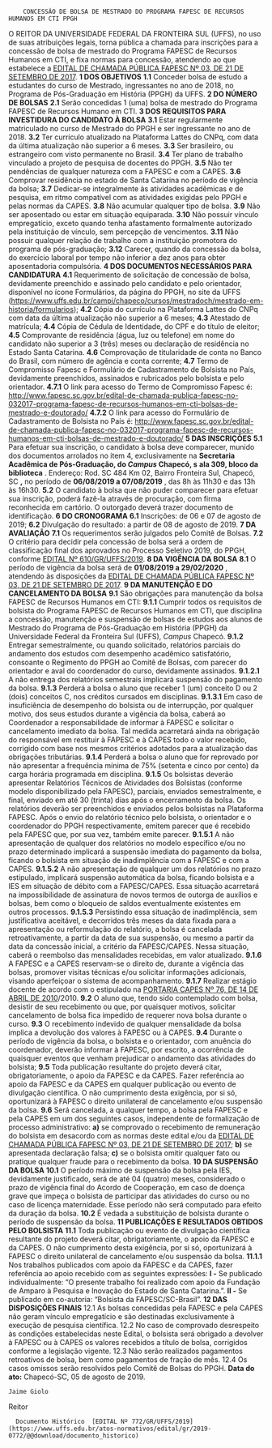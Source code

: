         CONCESSÃO DE BOLSA DE MESTRADO DO PROGRAMA FAPESC DE RECURSOS HUMANOS EM CTI PPGH  

 O REITOR DA UNIVERSIDADE FEDERAL DA FRONTEIRA SUL (UFFS), no uso de suas atribuições legais, torna pública a chamada para inscrições para a concessão de bolsa de mestrado do Programa FAPESC de Recursos Humanos em CTI, e fixa normas para concessão, atendendo ao que estabelece a [EDITAL DE CHAMADA PÚBLICA FAPESC Nº 03, DE 21 DE SETEMBRO DE 2017](http://www.fapesc.sc.gov.br/edital-de-chamada-publica-fapesc-no-032017-programa-fapesc-de-recursos-humanos-em-cti-bolsas-de-mestrado-e-doutorado/).  **1 DOS OBJETIVOS** **1.1**  Conceder bolsa de estudo a estudantes do curso de Mestrado, ingressantes no ano de 2018, no Programa de Pós-Graduação em História (PPGH) da UFFS.  **2 DO NÚMERO DE BOLSAS** **2.1**  Serão concedidas 1 (uma) bolsa de mestrado do Programa FAPESC de Recursos Humano em CTI.  **3 DOS REQUISITOS PARA INVESTIDURA DO CANDIDATO À BOLSA** **3.1**  Estar regularmente matriculado no curso de Mestrado do PPGH e ser ingressante no ano de 2018. **3.2**  Ter currículo atualizado na Plataforma Lattes do CNPq, com data da última atualização não superior a 6 meses. **3.3**  Ser brasileiro, ou estrangeiro com visto permanente no Brasil. **3.4**  Ter plano de trabalho vinculado a projeto de pesquisa de docentes do PPGH. **3.5**  Não ter pendências de qualquer natureza com a FAPESC e com a CAPES. **3.6**  Comprovar residência no estado de Santa Catarina no período de vigência da bolsa; **3.7**  Dedicar-se integralmente às atividades acadêmicas e de pesquisa, em ritmo compatível com as atividades exigidas pelo PPGH e pelas normas da CAPES. **3.8**  Não acumular qualquer tipo de bolsa. **3.9**  Não ser aposentado ou estar em situação equiparada. **3.10**  Não possuir vínculo empregatício, exceto quando tenha afastamento formalmente autorizado pela instituição de vínculo, sem percepção de vencimentos. **3.11**  Não possuir qualquer relação de trabalho com a instituição promotora do programa de pós-graduação; **3.12**  Carecer, quando da concessão da bolsa, do exercício laboral por tempo não inferior a dez anos para obter aposentadoria compulsória.  **4 DOS DOCUMENTOS NECESSÁRIOS PARA CANDIDATURA** **4.1**  Requerimento de solicitação de concessão de bolsa, devidamente preenchido e assinado pelo candidato e pelo orientador, disponível no ícone Formulários, da página do PPGH, no site da UFFS (<https://www.uffs.edu.br/campi/chapeco/cursos/mestradoch/mestrado-em-historia/formularios>); **4.2**  Cópia do currículo na Plataforma Lattes do CNPq com data da última atualização não superior a 6 meses; **4.3**  Atestado de matrícula; **4.4**  Cópia de Cédula de Identidade, do CPF e do título de eleitor; **4.5**  Comprovante de residência (água, luz ou telefone) em nome do candidato não superior a 3 (três) meses ou declaração de residência no Estado Santa Catarina. **4.6**  Comprovação de titularidade de conta no Banco do Brasil, com número de agência e conta corrente; **4.7**  Termo de Compromisso Fapesc e Formulário de Cadastramento de Bolsista no País, devidamente preenchidos, assinados e rubricados pelo bolsista e pelo orientador. **4.7.1**  O link para acesso do Termo de Compromisso Fapesc é: <http://www.fapesc.sc.gov.br/edital-de-chamada-publica-fapesc-no-032017-programa-fapesc-de-recursos-humanos-em-cti-bolsas-de-mestrado-e-doutorado/> **4.7.2**  O link para acesso do Formulário de Cadastramento de Bolsista no País é: <http://www.fapesc.sc.gov.br/edital-de-chamada-publica-fapesc-no-032017-programa-fapesc-de-recursos-humanos-em-cti-bolsas-de-mestrado-e-doutorado/>  **5 DAS INSCRIÇÕES** **5.1**  Para efetuar sua inscrição, o candidato à bolsa deve comparecer, munido dos documentos arrolados no item 4, exclusivamente na **Secretaria Acadêmica de Pós-Graduação, do *Campus*  Chapecó, s** **ala 309, bloco da biblioteca** . Endereço: Rod. SC 484 Km 02, Bairro Fronteira Sul, Chapecó, SC **,**  no período de **06/08/2019 a 07/08/2019** , das 8h às 11h30 e das 13h às 16h30. **5.2**  O candidato à bolsa que não puder comparecer para efetuar sua inscrição, poderá fazê-la através de procuração, com firma reconhecida em cartório. O outorgado deverá trazer documento de identificação.  **6 DO CRONOGRAMA** **6.1**  Inscrições: de 06 e 07 de agosto de 2019; **6.2**  Divulgação do resultado: a partir de 08 de agosto de 2019.  **7 DA AVALIAÇÃO** **7.1**  Os requerimentos serão julgados pelo Comitê de Bolsas. **7.2**  O critério para decidir pela concessão de bolsa será a ordem de classificação final dos aprovados no Processo Seletivo 2019, do PPGH, conforme [EDITAL Nº 610/GR/UFFS/2019](https://www.uffs.edu.br/atos-normativos/edital/gr/2019-0610).  **8 DA VIGÊNCIA DA BOLSA** **8.1**  O período de vigência da bolsa será de **01/08/2019 a 29/02/2020** , atendendo às disposições da [EDITAL DE CHAMADA PÚBLICA FAPESC Nº 03, DE 21 DE SETEMBRO DE 2017](http://www.fapesc.sc.gov.br/edital-de-chamada-publica-fapesc-no-032017-programa-fapesc-de-recursos-humanos-em-cti-bolsas-de-mestrado-e-doutorado/).  **9 DA MANUTENÇÃO E DO CANCELAMENTO DA BOLSA** **9.1**  São obrigações para manutenção da bolsa FAPESC de Recursos Humanos em CTI: **9.1.1**  Cumprir todos os requisitos de bolsista do Programa FAPESC de Recursos Humanos em CTI, que disciplina a concessão, manutenção e suspensão de bolsas de estudos aos alunos de Mestrado do Programa de Pós-Graduação em História (PPGH) da Universidade Federal da Fronteira Sul (UFFS), *Campus*  Chapecó. **9.1.2**  Entregar semestralmente, ou quando solicitado, relatórios parciais do andamento dos estudos com desempenho acadêmico satisfatório, consoante o Regimento do PPGH ao Comitê de Bolsas, com parecer do orientador e aval do coordenador do curso, devidamente assinados. **9.1.2.1**  A não entrega dos relatórios semestrais implicará suspensão do pagamento da bolsa. **9.1.3**  Perderá a bolsa o aluno que receber 1 (um) conceito D ou 2 (dois) conceitos C, nos créditos cursados em disciplinas. **9.1.3.1**  Em caso de insuficiência de desempenho do bolsista ou de interrupção, por qualquer motivo, dos seus estudos durante a vigência da bolsa, caberá ao Coordenador a responsabilidade de informar à FAPESC e solicitar o cancelamento imediato da bolsa. Tal medida acarretará ainda na obrigação do responsável em restituir à FAPESC e à CAPES todo o valor recebido, corrigido com base nos mesmos critérios adotados para a atualização das obrigações tributárias. **9.1.4**  Perderá a bolsa o aluno que for reprovado por não apresentar a frequência mínima de 75% (setenta e cinco por cento) da carga horária programada em disciplina. **9.1.5**  Os bolsistas deverão apresentar Relatórios Técnicos de Atividades dos Bolsistas (conforme modelo disponibilizado pela FAPESC), parciais, enviados semestralmente, e final, enviado em até 30 (trinta) dias após o encerramento da bolsa. Os relatórios deverão ser preenchidos e enviados pelos bolsistas na Plataforma FAPESC. Após o envio do relatório técnico pelo bolsista, o orientador e o coordenador do PPGH respectivamente, emitem parecer que é recebido pela FAPESC que, por sua vez, também emite parecer. **9.1.5.1**  A não apresentação de qualquer dos relatórios no modelo específico e/ou no prazo determinado implicará a suspensão imediata do pagamento da bolsa, ficando o bolsista em situação de inadimplência com a FAPESC e com a CAPES. **9.1.5.2**  A não apresentação de qualquer um dos relatórios no prazo estipulado, implicará suspensão automática da bolsa, ficando bolsista e a IES em situação de débito com a FAPESC/CAPES. Essa situação acarretará na impossibilidade de assinatura de novos termos de outorga de auxílios e bolsas, bem como o bloqueio de saldos eventualmente existentes em outros processos. **9.1.5.3**  Persistindo essa situação de inadimplência, sem justificativa aceitável, e decorridos três meses da data fixada para a apresentação ou reformulação do relatório, a bolsa é cancelada retroativamente, a partir da data de sua suspensão, ou mesmo a partir da data da concessão inicial, a critério da FAPESC/CAPES. Nessa situação, caberá o reembolso das mensalidades recebidas, em valor atualizado. **9.1.6**  A FAPESC e a CAPES reservam-se o direito de, durante a vigência das bolsas, promover visitas técnicas e/ou solicitar informações adicionais, visando aperfeiçoar o sistema de acompanhamento. **9.1.7**  Realizar estágio docente de acordo com o estipulado na [PORTARIA CAPES Nº 76, DE 14 DE ABRIL DE 2010](https://www.capes.gov.br/images/stories/download/legislacao/Portaria_076_RegulamentoDS.pdf)/2010. **9.2**  O aluno que, tendo sido contemplado com bolsa, desistir de seu recebimento ou que, por quaisquer motivos, solicitar cancelamento de bolsa fica impedido de requerer nova bolsa durante o curso. **9.3**  O recebimento indevido de qualquer mensalidade da bolsa implica a devolução dos valores à FAPESC ou à CAPES. **9.4**  Durante o período de vigência da bolsa, o bolsista e o orientador, com anuência do coordenador, deverão informar à FAPESC, por escrito, a ocorrência de quaisquer eventos que venham prejudicar o andamento das atividades do bolsista; **9.5**  Toda publicação resultante do projeto deverá citar, obrigatoriamente, o apoio da FAPESC e da CAPES. Fazer referência ao apoio da FAPESC e da CAPES em qualquer publicação ou evento de divulgação científica. O não cumprimento desta exigência, por si só, oportunizará à FAPESC o direito unilateral de cancelamento e/ou suspensão da bolsa. **9.6**  Será cancelada, a qualquer tempo, a bolsa pela FAPESC e pela CAPES em um dos seguintes casos, independente de formalização de processo administrativo: **a)**  se comprovado o recebimento de remuneração do bolsista em desacordo com as normas deste edital e/ou da [EDITAL DE CHAMADA PÚBLICA FAPESC Nº 03, DE 21 DE SETEMBRO DE 2017](http://www.fapesc.sc.gov.br/edital-de-chamada-publica-fapesc-no-032017-programa-fapesc-de-recursos-humanos-em-cti-bolsas-de-mestrado-e-doutorado/); **b)**  se apresentada declaração falsa; **c)**  se o bolsista omitir qualquer fato ou pratique qualquer fraude para o recebimento da bolsa.  **10 DA SUSPENSÃO DA BOLSA** **10.1**  O período máximo de suspensão da bolsa pela IES, devidamente justificado, será de até 04 (quatro) meses, considerado o prazo de vigência final do Acordo de Cooperação, em caso de doença grave que impeça o bolsista de participar das atividades do curso ou no caso de licença maternidade. Esse período não será computado para efeito da duração da bolsa. **10.2**  É vedada a substituição de bolsista durante o período de suspensão da bolsa.  **11 PUBLICAÇÕES E RESULTADOS OBTIDOS PELO BOLSISTA** **11.1**  Toda publicação ou evento de divulgação científica resultante do projeto deverá citar, obrigatoriamente, o apoio da FAPESC e da CAPES. O não cumprimento desta exigência, por si só, oportunizará à FAPESC o direito unilateral de cancelamento e/ou suspensão da bolsa. **11.1.1**  Nos trabalhos publicados com apoio da FAPESC e da CAPES, fazer referência ao apoio recebido com as seguintes expressões: **I -** Se publicado individualmente: “O presente trabalho foi realizado com apoio da Fundação de Amparo à Pesquisa e Inovação do Estado de Santa Catarina.”. **II -** Se publicado em co-autoria: “Bolsista da FAPESC/SC-Brasil”.  **12 DAS DISPOSIÇÕES FINAIS** 12.1 As bolsas concedidas pela FAPESC e pela CAPES não geram vínculo empregatício e são destinadas exclusivamente à execução de pesquisa científica. 12.2 No caso de comprovado desrespeito às condições estabelecidas neste Edital, o bolsista será obrigado a devolver à FAPESC ou à CAPES os valores recebidos a título de bolsa, corrigidos conforme a legislação vigente. 12.3 Não serão realizados pagamentos retroativos de bolsa, bem como pagamentos de fração de mês. 12.4 Os casos omissos serão resolvidos pelo Comitê de Bolsas do PPGH.        **Data do ato:** Chapecó-SC, 05 de agosto de 2019.   
 

    Jaime Giolo   
 Reitor 

      Documento Histórico  [EDITAL Nº 772/GR/UFFS/2019](https://www.uffs.edu.br/atos-normativos/edital/gr/2019-0772/@@download/documento_historico)     
      